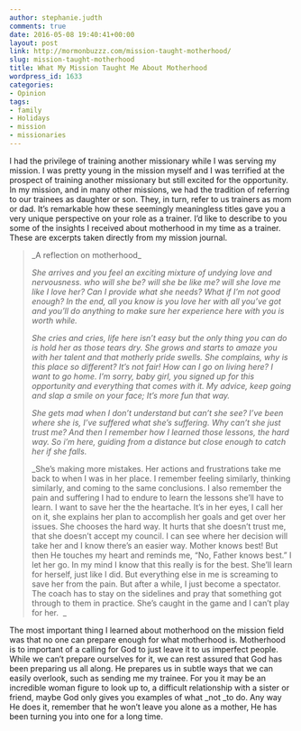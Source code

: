 ```yaml
---
author: stephanie.judth
comments: true
date: 2016-05-08 19:40:41+00:00
layout: post
link: http://mormonbuzzz.com/mission-taught-motherhood/
slug: mission-taught-motherhood
title: What My Mission Taught Me About Motherhood
wordpress_id: 1633
categories:
- Opinion
tags:
- family
- Holidays
- mission
- missionaries
---
```


I had the privilege of training another missionary while I was serving my mission. I was pretty young in the mission myself and I was terrified at the prospect of training another missionary but still excited for the opportunity. In my mission, and in many other missions, we had the tradition of referring to our trainees as daughter or son. They, in turn, refer to us trainers as mom or dad. It’s remarkable how these seemingly meaningless titles gave you a very unique perspective on your role as a trainer. I’d like to describe to you some of the insights I received about motherhood in my time as a trainer. These are excerpts taken directly from my mission journal. 


<blockquote>_A reflection on motherhood_



_She arrives and you feel an exciting mixture of undying love and nervousness. who will she be? will she be like me? will she love me like I love her? Can I provide what she needs? What if I’m not good enough? In the end, all you know is you love her with all you’ve got and you’ll do anything to make sure her experience here with you is worth while._



_She cries and cries, life here isn’t easy but the only thing you can do is hold her as those tears dry. She grows and starts to amaze you with her talent and that motherly pride swells. She complains, why is this place so different? It’s not fair! How can I go on living here? I want to go home. I’m sorry, baby girl, you signed up for this opportunity and everything that comes with it. My advice, keep going and slap a smile on your face; It’s more fun that way._



_She gets mad when I don’t understand but can’t she see? I’ve been where she is, I’ve suffered what she’s suffering. Why can’t she just trust me? And then I remember how I learned those lessons, the hard way. So i’m here, guiding from a distance but close enough to catch her if she falls._



_She’s making more mistakes. Her actions and frustrations take me back to when I was in her place. I remember feeling similarly, thinking similarly, and coming to the same conclusions. I also remember the pain and suffering I had to endure to learn the lessons she’ll have to learn. I want to save her the the heartache. It’s in her eyes, I call her on it, she explains her plan to accomplish her goals and get over her issues. She chooses the hard way. It hurts that she doesn’t trust me, that she doesn’t accept my council. I can see where her decision will take her and I know there’s an easier way. Mother knows best! But then He touches my heart and reminds me, “No, Father knows best.” I let her go. In my mind I know that this really is for the best. She’ll learn for herself, just like I did. But everything else in me is screaming to save her from the pain. But after a while, I just become a spectator. The coach has to stay on the sidelines and pray that something got through to them in practice. She’s caught in the game and I can’t play for her.  _</blockquote>


The most important thing I learned about motherhood on the mission field was that no one can prepare enough for what motherhood is. Motherhood is to important of a calling for God to just leave it to us imperfect people. While we can’t prepare ourselves for it, we can rest assured that God has been preparing us all along. He prepares us in subtle ways that we can easily overlook, such as sending me my trainee. For you it may be an incredible woman figure to look up to, a difficult relationship with a sister or friend, maybe God only gives you examples of what _not _to do. Any way He does it, remember that he won’t leave you alone as a mother, He has been turning you into one for a long time. 
